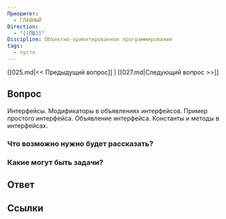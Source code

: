 ```yaml
---
Приоритет:
  - ГЛАВНЫЙ
Direction:
  - "[[ПШ]]" 
Discipline: Объектно-ориентированное программирование 
tags:
  - пусто
---
```

[[025.md|<< Предыдущий вопрос]] | [[027.md|Следующий вопрос >>]]
## Вопрос

Интерфейсы. Модификаторы в объявлениях интерфейсов. Пример простого интерфейса. Объявление интерфейса. Константы и методы в интерфейсах.

### Что возможно нужно будет рассказать?

### Какие могут быть задачи?

## Ответ

## Ссылки
